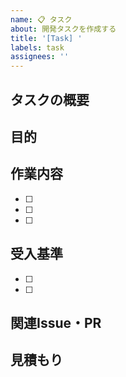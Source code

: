 ```yaml
---
name: 📋 タスク
about: 開発タスクを作成する
title: '[Task] '
labels: task
assignees: ''
---
```


## タスクの概要
<!-- 何をするか -->

## 目的
<!-- なぜ必要か -->

## 作業内容
- [ ] 
- [ ] 
- [ ] 

## 受入基準
- [ ] 
- [ ] 

## 関連Issue・PR
<!-- あれば記載 -->

## 見積もり
<!-- 所要時間の目安（任意） -->